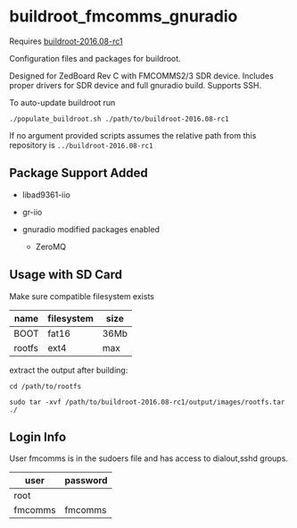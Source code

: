 buildroot_fmcomms_gnuradio
==================

Requires [buildroot-2016.08-rc1](https://buildroot.org/downloads/buildroot-2016.08-rc1.tar.gz)

Configuration files and packages for buildroot. 

Designed for ZedBoard Rev C with FMCOMMS2/3 SDR device. Includes proper drivers for SDR device and full gnuradio build. Supports SSH.

To auto-update buildroot run

`./populate_buildroot.sh ./path/to/buildroot-2016.08-rc1`

If no argument provided scripts assumes the relative path from this repository is `../buildroot-2016.08-rc1`

Package Support Added
---------------------

* libad9361-iio

* gr-iio

* gnuradio modified packages enabled

  * ZeroMQ

Usage with SD Card
------------------

Make sure compatible filesystem exists

|name|filesystem|size|
|----|----------|----|
|BOOT|fat16|36Mb|
|rootfs|ext4|max|

extract the output after building:

`cd /path/to/rootfs`

`sudo tar -xvf /path/to/buildroot-2016.08-rc1/output/images/rootfs.tar ./`

Login Info
----------

User fmcomms is in the sudoers file and has access to dialout,sshd groups.

|user|password|
|----|--------|
|root|      |
|fmcomms|fmcomms|
